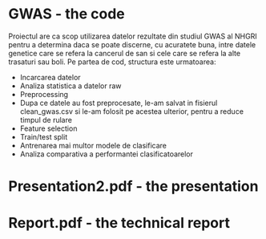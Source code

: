 # GWAS - the code
Proiectul are ca scop utilizarea datelor rezultate din studiul GWAS al NHGRI pentru a determina daca se poate discerne, cu acuratete buna, intre datele genetice care se refera la
cancerul de san si cele care se refera la alte trasaturi sau boli.
Pe partea de cod, structura este urmatoarea:
- Incarcarea datelor
- Analiza statistica a datelor raw
- Preprocessing
- Dupa ce datele au fost preprocesate, le-am salvat in fisierul clean_gwas.csv si le-am folosit pe acestea ulterior, pentru a reduce timpul de rulare
- Feature selection
- Train/test split
- Antrenarea mai multor modele de clasificare
- Analiza comparativa a performantei clasificatoarelor



# Presentation2.pdf - the presentation
# Report.pdf - the technical report
